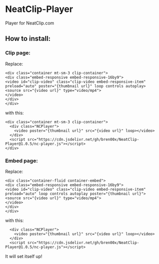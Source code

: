 # NeatClip-Player
Player for NeatClip.com

## How to install:

### Clip page:
Replace: 
  ```
<div class="container mt-sm-3 clip-container">
<div class="embed-responsive embed-responsive-16by9">
<video id="clip-video" class="clip-video embed-responsive-item" preload="auto" poster="{thumbnail url}" loop controls autoplay>
<source src="{video url}" type="video/mp4">
</video>
</div>
</div>
```
with this:
```
<div class="container mt-sm-3 clip-container">
  <div class="NCPlayer">
    <video poster="{thumbnail url}" src="{video url}" loop></video>
  </div>
  <script src="https://cdn.jsdelivr.net/gh/bren00x/NeatClip-Player@1.0.5/nc-player.js"></script>
</div>
```

### Embed page:
Replace: 
  ```
<div class="container-fluid container-embed">
<div class="embed-responsive embed-responsive-16by9">
<video id="clip-video" class="clip-video embed-responsive-item" preload="auto" loop controls autoplay poster="{thumbnail url}">
<source src="{video url}" type="video/mp4">
</video>
</div>
</div>
```
with this:
```
  <div class="NCPlayer">
    <video poster="{thumbnail url}" src="{video url}" loop></video>
  </div>
  <script src="https://cdn.jsdelivr.net/gh/bren00x/NeatClip-Player@1.0.5/nc-player.js"></script>
```

It will set itself up!
